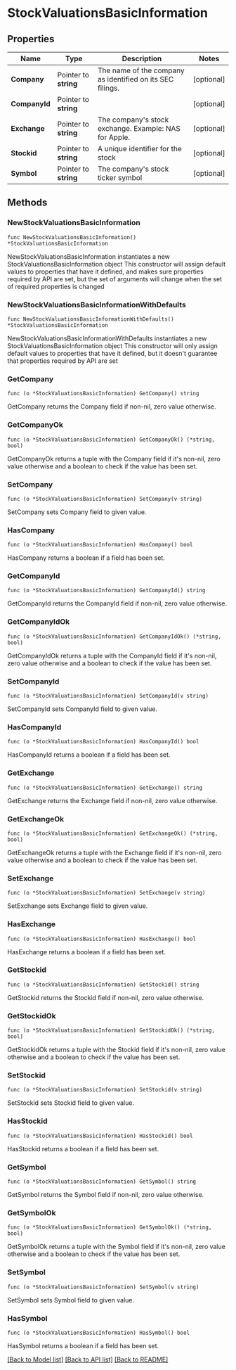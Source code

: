 # StockValuationsBasicInformation

## Properties

Name | Type | Description | Notes
------------ | ------------- | ------------- | -------------
**Company** | Pointer to **string** | The name of the company as identified on its SEC filings. | [optional] 
**CompanyId** | Pointer to **string** |  | [optional] 
**Exchange** | Pointer to **string** | The company&#39;s stock exchange. Example: NAS for Apple. | [optional] 
**Stockid** | Pointer to **string** | A unique identifier for the stock | [optional] 
**Symbol** | Pointer to **string** | The company&#39;s stock ticker symbol | [optional] 

## Methods

### NewStockValuationsBasicInformation

`func NewStockValuationsBasicInformation() *StockValuationsBasicInformation`

NewStockValuationsBasicInformation instantiates a new StockValuationsBasicInformation object
This constructor will assign default values to properties that have it defined,
and makes sure properties required by API are set, but the set of arguments
will change when the set of required properties is changed

### NewStockValuationsBasicInformationWithDefaults

`func NewStockValuationsBasicInformationWithDefaults() *StockValuationsBasicInformation`

NewStockValuationsBasicInformationWithDefaults instantiates a new StockValuationsBasicInformation object
This constructor will only assign default values to properties that have it defined,
but it doesn't guarantee that properties required by API are set

### GetCompany

`func (o *StockValuationsBasicInformation) GetCompany() string`

GetCompany returns the Company field if non-nil, zero value otherwise.

### GetCompanyOk

`func (o *StockValuationsBasicInformation) GetCompanyOk() (*string, bool)`

GetCompanyOk returns a tuple with the Company field if it's non-nil, zero value otherwise
and a boolean to check if the value has been set.

### SetCompany

`func (o *StockValuationsBasicInformation) SetCompany(v string)`

SetCompany sets Company field to given value.

### HasCompany

`func (o *StockValuationsBasicInformation) HasCompany() bool`

HasCompany returns a boolean if a field has been set.

### GetCompanyId

`func (o *StockValuationsBasicInformation) GetCompanyId() string`

GetCompanyId returns the CompanyId field if non-nil, zero value otherwise.

### GetCompanyIdOk

`func (o *StockValuationsBasicInformation) GetCompanyIdOk() (*string, bool)`

GetCompanyIdOk returns a tuple with the CompanyId field if it's non-nil, zero value otherwise
and a boolean to check if the value has been set.

### SetCompanyId

`func (o *StockValuationsBasicInformation) SetCompanyId(v string)`

SetCompanyId sets CompanyId field to given value.

### HasCompanyId

`func (o *StockValuationsBasicInformation) HasCompanyId() bool`

HasCompanyId returns a boolean if a field has been set.

### GetExchange

`func (o *StockValuationsBasicInformation) GetExchange() string`

GetExchange returns the Exchange field if non-nil, zero value otherwise.

### GetExchangeOk

`func (o *StockValuationsBasicInformation) GetExchangeOk() (*string, bool)`

GetExchangeOk returns a tuple with the Exchange field if it's non-nil, zero value otherwise
and a boolean to check if the value has been set.

### SetExchange

`func (o *StockValuationsBasicInformation) SetExchange(v string)`

SetExchange sets Exchange field to given value.

### HasExchange

`func (o *StockValuationsBasicInformation) HasExchange() bool`

HasExchange returns a boolean if a field has been set.

### GetStockid

`func (o *StockValuationsBasicInformation) GetStockid() string`

GetStockid returns the Stockid field if non-nil, zero value otherwise.

### GetStockidOk

`func (o *StockValuationsBasicInformation) GetStockidOk() (*string, bool)`

GetStockidOk returns a tuple with the Stockid field if it's non-nil, zero value otherwise
and a boolean to check if the value has been set.

### SetStockid

`func (o *StockValuationsBasicInformation) SetStockid(v string)`

SetStockid sets Stockid field to given value.

### HasStockid

`func (o *StockValuationsBasicInformation) HasStockid() bool`

HasStockid returns a boolean if a field has been set.

### GetSymbol

`func (o *StockValuationsBasicInformation) GetSymbol() string`

GetSymbol returns the Symbol field if non-nil, zero value otherwise.

### GetSymbolOk

`func (o *StockValuationsBasicInformation) GetSymbolOk() (*string, bool)`

GetSymbolOk returns a tuple with the Symbol field if it's non-nil, zero value otherwise
and a boolean to check if the value has been set.

### SetSymbol

`func (o *StockValuationsBasicInformation) SetSymbol(v string)`

SetSymbol sets Symbol field to given value.

### HasSymbol

`func (o *StockValuationsBasicInformation) HasSymbol() bool`

HasSymbol returns a boolean if a field has been set.


[[Back to Model list]](../README.md#documentation-for-models) [[Back to API list]](../README.md#documentation-for-api-endpoints) [[Back to README]](../README.md)



